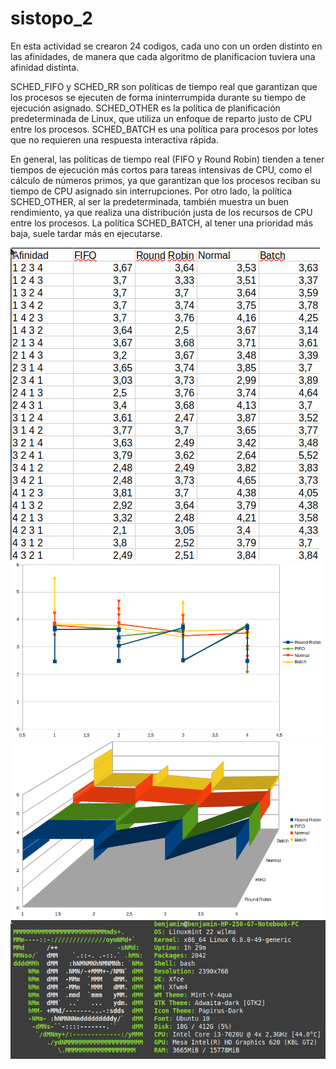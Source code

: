 # sistopo_2

En esta actividad se crearon 24 codigos, cada uno con un orden distinto en las afinidades, de manera que cada algoritmo de planificacion tuviera una afinidad distinta.

SCHED_FIFO y SCHED_RR son políticas de tiempo real que garantizan que los procesos se ejecuten de forma ininterrumpida durante su tiempo de ejecución asignado.
SCHED_OTHER es la política de planificación predeterminada de Linux, que utiliza un enfoque de reparto justo de CPU entre los procesos. 
SCHED_BATCH es una política para procesos por lotes que no requieren una respuesta interactiva rápida.

En general, las políticas de tiempo real (FIFO y Round Robin) tienden a tener tiempos de ejecución más cortos para tareas intensivas de CPU, como el cálculo de números primos, ya que garantizan que los procesos reciban su tiempo de CPU asignado sin interrupciones. Por otro lado, la política SCHED_OTHER, al ser la predeterminada, también muestra un buen rendimiento, ya que realiza una distribución justa de los recursos de CPU entre los procesos. La política SCHED_BATCH, al tener una prioridad más baja, suele tardar más en ejecutarse.

![Tabla con resultados](tabla.png)
![Grafico](Grafico.png)
![Grafico 3D](Grafico_3D.png)
![Hardware](Hw_info.png)
